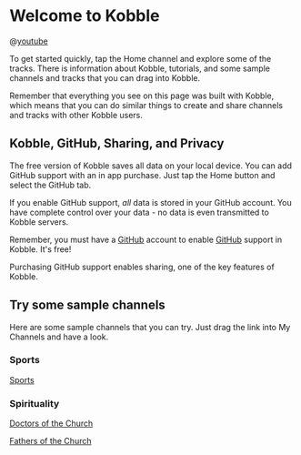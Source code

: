 # Welcome to Kobble

@[youtube](UolRLSgeRtA)

To get started quickly, tap the Home channel and explore some of the tracks. There is information about Kobble, tutorials, and some sample channels and tracks that you can drag into Kobble.

Remember that everything you see on this page was built with Kobble, which means that you can do similar things to create and share channels and tracks with other Kobble users.

## Kobble, GitHub, Sharing, and Privacy

The free version of Kobble saves all data on your local device. You can add GitHub support with an in app purchase. Just tap the Home button and select the GitHub tab.

If you enable GitHub support, *all* data is stored in your GitHub account. You have complete control over your data - no data is even transmitted to Kobble servers.

Remember, you must have a [GitHub](https://github.com) account to enable [GitHub](https://github.com) support in Kobble. It's free!

Purchasing GitHub support enables sharing, one of the key features of Kobble.

## Try some sample channels

Here are some sample channels that you can try. Just drag the link into My Channels and have a look.

### Sports

[Sports](kobble://kobble.io/channel?title=Sports&subtitle=Sports&repo=kobble-data&owner=kobble-ios&path=channels/sports.json)

### Spirituality

[Doctors of the Church](kobble://kobble.io/channel?title=Doctors%20of%20the%20Church&subtitle=Doctors%20of%20the%20Church&repo=kobble-data&owner=catholic-place&path=channels/Doctors-of-the-Church.json)

[Fathers of the Church](kobble://kobble.io/channel?title=Fathers%20of%20the%20Church&subtitle=Fathers%20of%20the%20Church&repo=kobble-data&owner=catholic-place&path=channels/fathers.json)

